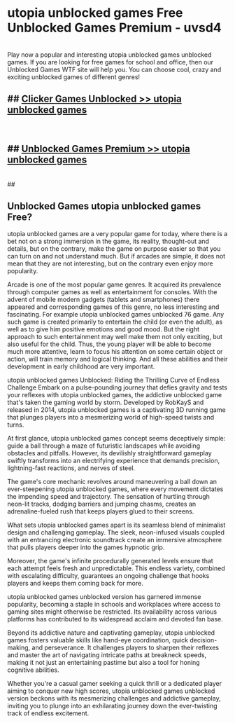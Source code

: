 # utopia unblocked games  Free Unblocked Games Premium - uvsd4 <br>
<br>
Play now a popular and interesting utopia unblocked games unblocked games. If you are looking for free games for school and office, then our Unblocked Games WTF site will help you. You can choose cool, crazy and exciting unblocked games of different genres!


## ##  [Clicker Games Unblocked >> utopia unblocked games](http://freeplayer.one?title=utopia_unblocked_games&ref=UGames)
  <br>

##  ## [Unblocked Games Premium >> utopia unblocked games](http://freeplayer.one?title=utopia_unblocked_games&ref=UGames)
  <br>
  ##



## Unblocked Games utopia unblocked games Free?

utopia unblocked games are a very popular game for today, where there is a bet not on a strong immersion in the game, its reality, thought-out and details, but on the contrary, make the game on purpose easier so that you can turn on and not understand much. But if arcades are simple, it does not mean that they are not interesting, but on the contrary even enjoy more popularity.

Arcade is one of the most popular game genres. It acquired its prevalence through computer games as well as entertainment for consoles. With the advent of mobile modern gadgets (tablets and smartphones) there appeared and corresponding games of this genre, no less interesting and fascinating. For example utopia unblocked games unblocked 76 game. Any such game is created primarily to entertain the child (or even the adult), as well as to give him positive emotions and good mood. But the right approach to such entertainment may well make them not only exciting, but also useful for the child. Thus, the young player will be able to become much more attentive, learn to focus his attention on some certain object or action, will train memory and logical thinking. And all these abilities and their development in early childhood are very important.

utopia unblocked games Unblocked: Riding the Thrilling Curve of Endless Challenge
Embark on a pulse-pounding journey that defies gravity and tests your reflexes with utopia unblocked games, the addictive unblocked game that's taken the gaming world by storm. Developed by RobKayS and released in 2014, utopia unblocked games is a captivating 3D running game that plunges players into a mesmerizing world of high-speed twists and turns.

At first glance, utopia unblocked games concept seems deceptively simple: guide a ball through a maze of futuristic landscapes while avoiding obstacles and pitfalls. However, its devilishly straightforward gameplay swiftly transforms into an electrifying experience that demands precision, lightning-fast reactions, and nerves of steel.

The game's core mechanic revolves around maneuvering a ball down an ever-steepening utopia unblocked games, where every movement dictates the impending speed and trajectory. The sensation of hurtling through neon-lit tracks, dodging barriers and jumping chasms, creates an adrenaline-fueled rush that keeps players glued to their screens.

What sets utopia unblocked games apart is its seamless blend of minimalist design and challenging gameplay. The sleek, neon-infused visuals coupled with an entrancing electronic soundtrack create an immersive atmosphere that pulls players deeper into the games hypnotic grip.

Moreover, the game's infinite procedurally generated levels ensure that each attempt feels fresh and unpredictable. This endless variety, combined with escalating difficulty, guarantees an ongoing challenge that hooks players and keeps them coming back for more.

utopia unblocked games unblocked version has garnered immense popularity, becoming a staple in schools and workplaces where access to gaming sites might otherwise be restricted. Its availability across various platforms has contributed to its widespread acclaim and devoted fan base.

Beyond its addictive nature and captivating gameplay, utopia unblocked games fosters valuable skills like hand-eye coordination, quick decision-making, and perseverance. It challenges players to sharpen their reflexes and master the art of navigating intricate paths at breakneck speeds, making it not just an entertaining pastime but also a tool for honing cognitive abilities.

Whether you're a casual gamer seeking a quick thrill or a dedicated player aiming to conquer new high scores, utopia unblocked games unblocked version beckons with its mesmerizing challenges and addictive gameplay, inviting you to plunge into an exhilarating journey down the ever-twisting track of endless excitement.